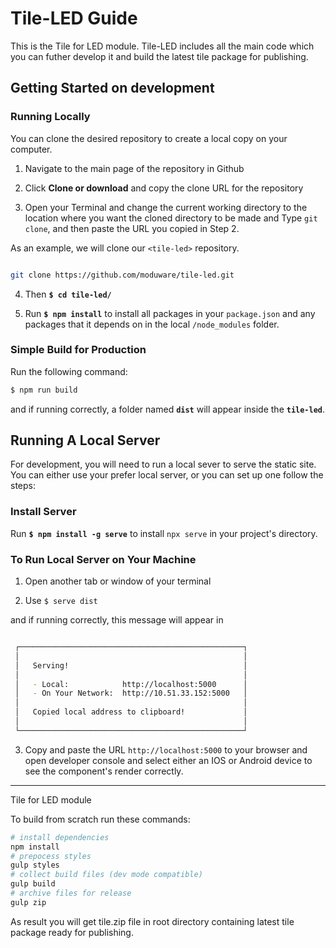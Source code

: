 # Tile-LED Guide

This is the Tile for LED module. Tile-LED includes all the main code which you can futher develop it and build the latest tile package for publishing.

## Getting Started on development

### Running Locally

You can clone the desired repository to create a local copy on your computer.

  1. Navigate to the main page of the repository in Github

  2. Click **Clone or download** and copy the clone URL for the repository

  3. Open your Terminal and change the current working directory to the location where you want the cloned directory to be made and Type `git clone`, and then paste the URL you copied in Step 2.

  As an example, we will clone our `<tile-led>` repository.

  ```bash

  git clone https://github.com/moduware/tile-led.git

  ```

  4. Then **`$ cd tile-led/`**

  5. Run **`$ npm install`** to install all packages in your `package.json` and any packages that it depends on in the local `/node_modules` folder.
   
  

### Simple Build for Production

Run the following command:

```bash
$ npm run build
```
and if running correctly, a folder named **`dist`** will appear inside the **`tile-led`**.

## Running A Local Server

For development, you will need to run a local sever to serve the static site. You can either use your prefer local server, or you can set up one follow the steps:

### Install Server

Run **`$ npm install -g serve`** to install `npx serve` in your project's directory.

### To Run Local Server on Your Machine

  1. Open another tab  or window of your terminal

  2. Use `$ serve dist`

  and if running correctly, this message will appear in 

  ```bash
  
   ┌──────────────────────────────────────────────────┐
   │                                                  │
   │   Serving!                                       │
   │                                                  │
   │   - Local:            http://localhost:5000      │
   │   - On Your Network:  http://10.51.33.152:5000   │
   │                                                  │
   │   Copied local address to clipboard!             │
   │                                                  │
   └──────────────────────────────────────────────────┘

  ```

3. Copy and paste the URL `http://localhost:5000` to your browser and open developer console and select either an IOS or Android device to see the component's render correctly.


------------------------------------------
Tile for LED module

To build from scratch run these commands:
```bash
# install dependencies
npm install
# prepocess styles
gulp styles
# collect build files (dev mode compatible)
gulp build
# archive files for release
gulp zip
```

As result you will get tile.zip file in root directory containing latest tile package ready for publishing.

